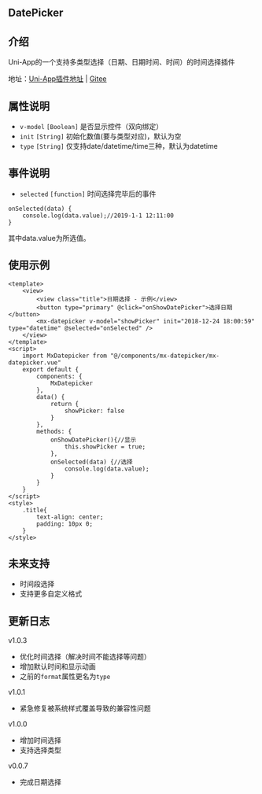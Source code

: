 ## DatePicker
## 介绍
Uni-App的一个支持多类型选择（日期、日期时间、时间）的时间选择插件

地址：[Uni-App插件地址](https://ext.dcloud.net.cn/plugin?id=112) | [Gitee](https://gitee.com/nullfeng/uniapp_date_and_time_selector)
## 属性说明
* `v-model` `[Boolean]` 是否显示控件（双向绑定）
* `init` `[String]` 初始化数值(要与类型对应)，默认为空
* `type` `[String]` 仅支持date/datetime/time三种，默认为datetime
## 事件说明
* `selected` `[function]` 时间选择完毕后的事件

```
onSelected(data) {
    console.log(data.value);//2019-1-1 12:11:00
}
```
其中data.value为所选值。

## 使用示例
```
<template>
	<view>
		<view class="title">日期选择 - 示例</view>
		<button type="primary" @click="onShowDatePicker">选择日期</button>
		<mx-datepicker v-model="showPicker" init="2018-12-24 18:00:59" type="datetime" @selected="onSelected" />
	</view>
</template>
<script>
	import MxDatepicker from "@/components/mx-datepicker/mx-datepicker.vue"
	export default {
		components: {
			MxDatepicker
		},
		data() {
			return {
				showPicker: false
			}
		},
		methods: {
			onShowDatePicker(){//显示
				this.showPicker = true;
			},
			onSelected(data) {//选择
				console.log(data.value);
			}
		}
	}
</script>
<style>
	.title{
		text-align: center;
		padding: 10px 0;
	}
</style>
```
## 未来支持

* 时间段选择
* 支持更多自定义格式

## 更新日志

v1.0.3
* 优化时间选择（解决时间不能选择等问题）
* 增加默认时间和显示动画
* 之前的`format`属性更名为`type`

v1.0.1   
* 紧急修复被系统样式覆盖导致的兼容性问题

v1.0.0   
* 增加时间选择
* 支持选择类型

v0.0.7
* 完成日期选择